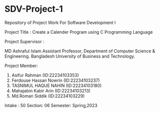# SDV-Project-1
Repository of Project Work For Software Development I


Project Title : Create a Calender Program using C Programming Language

Project Supervisor :

MD Ashraful Islam
Assistant Professor, Department of Computer Science & Engineering.
Bangladesh University of Business and Technology. 

Project Member: 

1. Asifur Rahman (ID:22234103353)
2. Ferdouse Hassan Nowrin (ID:22234103237)
3. TASNIMUL HAQUE NAHIN (ID:22234103180)
4. Mahajabin Kabir Arin (ID:22234103213)
5. Md.Roman Siddik (ID:22234103229)

Intake : 50
Section: 06
Semester: Spring,2023
